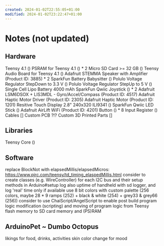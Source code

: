 ```yaml
---
created: 2024-01-02T22:55:05+01:00
modified: 2024-01-02T23:22:47+01:00
---
```


# Notes (not updated)

## Hardware

Teensy 4.1 ()
PSRAM for Teensy 4.1 () * 2
Micro SD Card >= 32 GB ()
Teensy Audio Board for Teensy 4.1 ()
Adafruit STEMMA Speaker with Amplifier (Product ID: 3885) * 2
SparkFun Battery Babysitter ()
Polulo Voltage Regulator StepDown to 3.3 V ()
Polulo Voltage Regulator StepUp to 5 V ()
Single Cell Lipo Battery 4000 mAh
SparkFun Qwiic Joystick () * 2
Adafruit LSM6DSOX + LIS3MDL - Gyro/Accel/Compass (Product ID: 4517)
Adafruit Haptic Motor Driver (Product ID: 2305)
Adafruit Haptic Motor (Product ID: 1201)
Resitive Touch Display 2.8" 240x320 ILI9341 ()
SparkFun Qwiic LED Stick ()
Adafruit AirLift WiFi (Product ID: 4201)
Button () * 8
Input Register ()
Cables []
Custom PCB ?!?
Custom 3D Printed Parts []


## Libraries

Teensy Core ()


## Software

replace BlockNot with elapsedMillis/elapsedMicros: https://www.pjrc.com/teensy/td_timing_elaspedMillis.html
consider to create classes (e.g. WireController) for each I2C bus and their setup methods in Arduino#setup
log also uptime of handheld with sd logger, and log 'real' time only if available
use 8 bit colors with custom palette (256 colors, maybe 28 * 9 ramps (252) + black & white (254) + grey33 & grey66 (256))
consider to use ChaiScript/AngelScript to enable post build program logic modification (scripting) and moving of program logic from Teensy flash memory to SD card memory and (PS)RAM


## ArduinoPet ~ Dumbo Octopus

likings for food, drinks, activities
skin color change for mood
